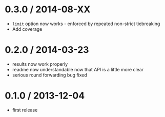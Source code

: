 0.3.0 / 2014-08-XX
==================
  * `limit` option now works - enforced by repeated non-strict tiebreaking
  * Add coverage

0.2.0 / 2014-03-23
==================
  * results now work properly
  * readme now understandable now that API is a little more clear
  * serious round forwarding bug fixed

0.1.0 / 2013-12-04
==================
  * first release
